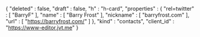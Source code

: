 {
  "deleted" : false,
  "draft" : false,
  "h" : "h-card",
  "properties" : {
    "rel=twitter" : [ "BarryF" ],
    "name" : [ "Barry Frost" ],
    "nickname" : [ "barryfrost.com" ],
    "url" : [ "https://barryfrost.com/" ]
  },
  "kind" : "contacts",
  "client_id" : "https://www-editor.jvt.me"
}
